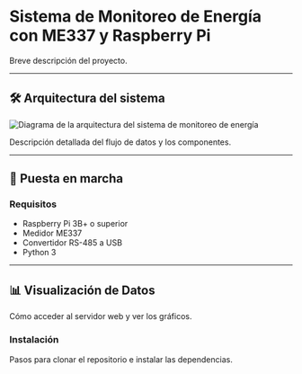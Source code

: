 # Sistema de Monitoreo de Energía con ME337 y Raspberry Pi

Breve descripción del proyecto.

---

## 🛠️ Arquitectura del sistema
![Diagrama de la arquitectura del sistema de monitoreo de energía](arquitectura_del_sistema.jpg)

Descripción detallada del flujo de datos y los componentes.

---

## 🚀 Puesta en marcha

### Requisitos

* Raspberry Pi 3B+ o superior
* Medidor ME337
* Convertidor RS-485 a USB
* Python 3

---

## 📊 Visualización de Datos

Cómo acceder al servidor web y ver los gráficos.
### Instalación

Pasos para clonar el repositorio e instalar las dependencias.
